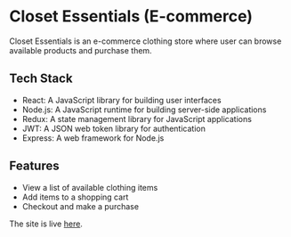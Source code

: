 # Closet Essentials (E-commerce)

Closet Essentials is an e-commerce clothing store where user can browse available products and purchase them.

## Tech Stack

- React: A JavaScript library for building user interfaces
- Node.js: A JavaScript runtime for building server-side applications
- Redux: A state management library for JavaScript applications
- JWT: A JSON web token library for authentication
- Express: A web framework for Node.js

## Features

- View a list of available clothing items
- Add items to a shopping cart
- Checkout and make a purchase


The site is live [here](https://closet-essentials-v3-m7zu-oj43b3n95-nikhilvikhe7.vercel.app/).
